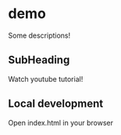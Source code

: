 # demo
Some descriptions!
## SubHeading
Watch youtube tutorial!

## Local development
Open index.html in your browser